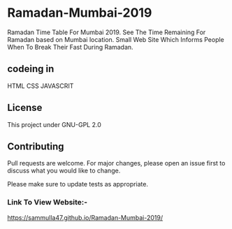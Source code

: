 # Ramadan-Mumbai-2019
Ramadan Time Table For Mumbai 2019.
See The Time Remaining For Ramadan based on Mumbai location.
Small Web Site Which Informs People When To Break Their Fast During Ramadan.

## codeing in 
HTML CSS JAVASCRIT

## License
This project under GNU-GPL 2.0

## Contributing
Pull requests are welcome. For major changes, please open an issue first to discuss what you would like to change.

Please make sure to update tests as appropriate.

### Link To View Website:- 
https://sammulla47.github.io/Ramadan-Mumbai-2019/
